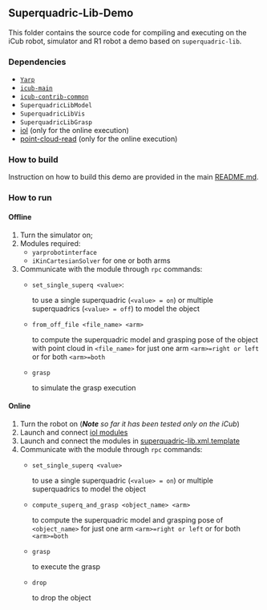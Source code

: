 ## Superquadric-Lib-Demo
This folder contains the source code for compiling and executing on the iCub robot, 
simulator and R1 robot a demo based on `superquadric-lib`. 

### Dependencies

- [`Yarp`](https://github.com/robotology/yarp)
- [`icub-main`](https://github.com/robotology/icub-main)
- [`icub-contrib-common`](https://github.com/robotology/icub-contrib-common)
- `SuperquadricLibModel`
- `SuperquadricLibVis`
- `SuperquadricLibGrasp`
- [iol](https://github.com/robotology/iol) (only for the online execution)
- [point-cloud-read](https://github.com/robotology/point-cloud-read) (only for the online execution)

### How to build
Instruction on how to build this demo are provided in the main [README.md](https://github.com/robotology/superquadric-lib/blob/master/README.md#how-to-build).

### How to run

#### Offline
1. Turn the simulator on;
2. Modules required:
    - `yarprobotinterface`
    - `iKinCartesianSolver` for one or both arms
3. Communicate with the module through `rpc` commands:
   - `set_single_superq <value>`:
   
      to use a single superquadric (`<value> = on`) or multiple superquadrics (`<value> = off`) to model the object
   - `from_off_file <file_name> <arm>`
      
      to compute the superquadric model and grasping pose of the object with point cloud 
      in `<file_name>` for just one arm `<arm>=right or left` or for both `<arm>=both`
   - `grasp`
   
      to simulate the grasp execution

#### Online
1. Turn the robot on
    (_**Note** so far it has been tested only on the iCub_)
2. Launch and connect [iol modules](https://github.com/robotology/iol)
3. Launch and connect the modules in [superquadric-lib.xml.template](https://github.com/robotology/superquadric-lib/blob/master/src/SuperquadricPipeline/yarp-demo/app/scripts/superquadric-lib-yarp-demo.xml.template)
4. Communicate with the module through `rpc` commands:
     - `set_single_superq <value>`
      
        to use a single superquadric (`<value> = on`) or multiple superquadrics to model the object
     - `compute_superq_and_grasp <object_name> <arm>` 
        
        to compute the superquadric model and grasping pose of 
      `<object_name>` for just one arm `<arm>=right or left` or for both `<arm>=both`
     - `grasp`
        
        to execute the grasp
     - `drop`
        
        to drop the object

